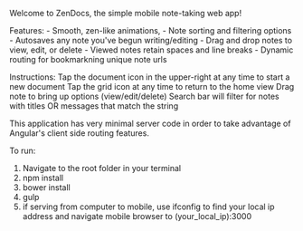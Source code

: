 Welcome to ZenDocs, the simple mobile note-taking web app!

Features:
	- Smooth, zen-like animations,
	- Note sorting and filtering options
	- Autosaves any note you've begun writing/editing
	- Drag and drop notes to view, edit, or delete
	- Viewed notes retain spaces and line breaks
	- Dynamic routing for bookmarkning unique note urls

Instructions:
	Tap the document icon in the upper-right at any time to start a new document
	Tap the grid icon at any time to return to the home view
	Drag note to bring up options (view/edit/delete)
	Search bar will filter for notes with titles OR messages that match the string

This application has very minimal server code in order to take advantage of Angular's client side routing features.

To run:

1. Navigate to the root folder in your terminal
2. npm install
3. bower install
4. gulp
5. if serving from computer to mobile, use ifconfig to find your local ip address and navigate mobile browser to (your_local_ip):3000